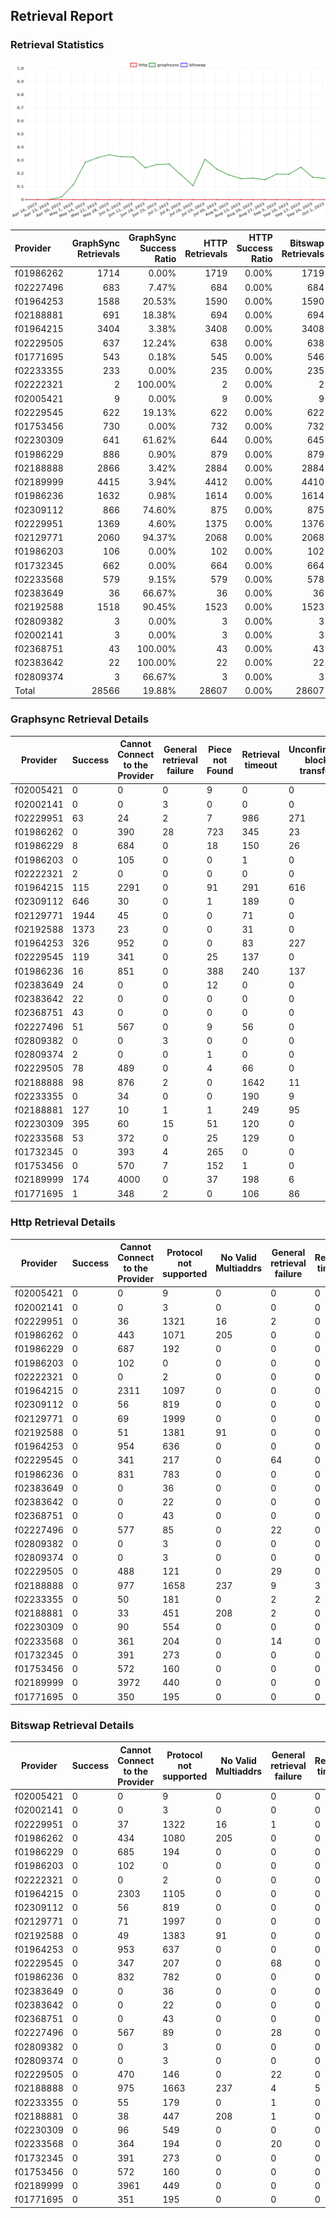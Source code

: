 ## Retrieval Report
### Retrieval Statistics
<img src="https://raw.githubusercontent.com/data-preservation-programs/filplus-checker-assets/main/filecoin-project/filecoin-plus-large-datasets/issues/1276/1696391347069.png"/>

| Provider  | GraphSync Retrievals | GraphSync Success Ratio | HTTP Retrievals | HTTP Success Ratio | Bitswap Retrievals | Bitswap Success Ratio |
| :-------- | -------------------: | ----------------------: | --------------: | -----------------: | -----------------: | --------------------: |
| f01986262 |                 1714 |                   0.00% |            1719 |              0.00% |               1719 |                 0.00% |
| f02227496 |                  683 |                   7.47% |             684 |              0.00% |                684 |                 0.00% |
| f01964253 |                 1588 |                  20.53% |            1590 |              0.00% |               1590 |                 0.00% |
| f02188881 |                  691 |                  18.38% |             694 |              0.00% |                694 |                 0.00% |
| f01964215 |                 3404 |                   3.38% |            3408 |              0.00% |               3408 |                 0.00% |
| f02229505 |                  637 |                  12.24% |             638 |              0.00% |                638 |                 0.00% |
| f01771695 |                  543 |                   0.18% |             545 |              0.00% |                546 |                 0.00% |
| f02233355 |                  233 |                   0.00% |             235 |              0.00% |                235 |                 0.00% |
| f02222321 |                    2 |                 100.00% |               2 |              0.00% |                  2 |                 0.00% |
| f02005421 |                    9 |                   0.00% |               9 |              0.00% |                  9 |                 0.00% |
| f02229545 |                  622 |                  19.13% |             622 |              0.00% |                622 |                 0.00% |
| f01753456 |                  730 |                   0.00% |             732 |              0.00% |                732 |                 0.00% |
| f02230309 |                  641 |                  61.62% |             644 |              0.00% |                645 |                 0.00% |
| f01986229 |                  886 |                   0.90% |             879 |              0.00% |                879 |                 0.00% |
| f02188888 |                 2866 |                   3.42% |            2884 |              0.00% |               2884 |                 0.00% |
| f02189999 |                 4415 |                   3.94% |            4412 |              0.00% |               4410 |                 0.00% |
| f01986236 |                 1632 |                   0.98% |            1614 |              0.00% |               1614 |                 0.00% |
| f02309112 |                  866 |                  74.60% |             875 |              0.00% |                875 |                 0.00% |
| f02229951 |                 1369 |                   4.60% |            1375 |              0.00% |               1376 |                 0.00% |
| f02129771 |                 2060 |                  94.37% |            2068 |              0.00% |               2068 |                 0.00% |
| f01986203 |                  106 |                   0.00% |             102 |              0.00% |                102 |                 0.00% |
| f01732345 |                  662 |                   0.00% |             664 |              0.00% |                664 |                 0.00% |
| f02233568 |                  579 |                   9.15% |             579 |              0.00% |                578 |                 0.00% |
| f02383649 |                   36 |                  66.67% |              36 |              0.00% |                 36 |                 0.00% |
| f02192588 |                 1518 |                  90.45% |            1523 |              0.00% |               1523 |                 0.00% |
| f02809382 |                    3 |                   0.00% |               3 |              0.00% |                  3 |                 0.00% |
| f02002141 |                    3 |                   0.00% |               3 |              0.00% |                  3 |                 0.00% |
| f02368751 |                   43 |                 100.00% |              43 |              0.00% |                 43 |                 0.00% |
| f02383642 |                   22 |                 100.00% |              22 |              0.00% |                 22 |                 0.00% |
| f02809374 |                    3 |                  66.67% |               3 |              0.00% |                  3 |                 0.00% |
| Total     |                28566 |                  19.88% |           28607 |              0.00% |              28607 |                 0.00% |

### Graphsync Retrieval Details
| Provider  | Success | Cannot Connect to the Provider | General retrieval failure | Piece not Found | Retrieval timeout | Unconfirmed block transfer | No Valid Multiaddrs |
| --------- | ------- | ------------------------------ | ------------------------- | --------------- | ----------------- | -------------------------- | ------------------- |
| f02005421 | 0       | 0                              | 0                         | 9               | 0                 | 0                          | 0                   |
| f02002141 | 0       | 0                              | 3                         | 0               | 0                 | 0                          | 0                   |
| f02229951 | 63      | 24                             | 2                         | 7               | 986               | 271                        | 16                  |
| f01986262 | 0       | 390                            | 28                        | 723             | 345               | 23                         | 205                 |
| f01986229 | 8       | 684                            | 0                         | 18              | 150               | 26                         | 0                   |
| f01986203 | 0       | 105                            | 0                         | 0               | 1                 | 0                          | 0                   |
| f02222321 | 2       | 0                              | 0                         | 0               | 0                 | 0                          | 0                   |
| f01964215 | 115     | 2291                           | 0                         | 91              | 291               | 616                        | 0                   |
| f02309112 | 646     | 30                             | 0                         | 1               | 189               | 0                          | 0                   |
| f02129771 | 1944    | 45                             | 0                         | 0               | 71                | 0                          | 0                   |
| f02192588 | 1373    | 23                             | 0                         | 0               | 31                | 0                          | 91                  |
| f01964253 | 326     | 952                            | 0                         | 0               | 83                | 227                        | 0                   |
| f02229545 | 119     | 341                            | 0                         | 25              | 137               | 0                          | 0                   |
| f01986236 | 16      | 851                            | 0                         | 388             | 240               | 137                        | 0                   |
| f02383649 | 24      | 0                              | 0                         | 12              | 0                 | 0                          | 0                   |
| f02383642 | 22      | 0                              | 0                         | 0               | 0                 | 0                          | 0                   |
| f02368751 | 43      | 0                              | 0                         | 0               | 0                 | 0                          | 0                   |
| f02227496 | 51      | 567                            | 0                         | 9               | 56                | 0                          | 0                   |
| f02809382 | 0       | 0                              | 3                         | 0               | 0                 | 0                          | 0                   |
| f02809374 | 2       | 0                              | 0                         | 1               | 0                 | 0                          | 0                   |
| f02229505 | 78      | 489                            | 0                         | 4               | 66                | 0                          | 0                   |
| f02188888 | 98      | 876                            | 2                         | 0               | 1642              | 11                         | 237                 |
| f02233355 | 0       | 34                             | 0                         | 0               | 190               | 9                          | 0                   |
| f02188881 | 127     | 10                             | 1                         | 1               | 249               | 95                         | 208                 |
| f02230309 | 395     | 60                             | 15                        | 51              | 120               | 0                          | 0                   |
| f02233568 | 53      | 372                            | 0                         | 25              | 129               | 0                          | 0                   |
| f01732345 | 0       | 393                            | 4                         | 265             | 0                 | 0                          | 0                   |
| f01753456 | 0       | 570                            | 7                         | 152             | 1                 | 0                          | 0                   |
| f02189999 | 174     | 4000                           | 0                         | 37              | 198               | 6                          | 0                   |
| f01771695 | 1       | 348                            | 2                         | 0               | 106               | 86                         | 0                   |

### Http Retrieval Details
| Provider  | Success | Cannot Connect to the Provider | Protocol not supported | No Valid Multiaddrs | General retrieval failure | Retrieval timeout |
| --------- | ------- | ------------------------------ | ---------------------- | ------------------- | ------------------------- | ----------------- |
| f02005421 | 0       | 0                              | 9                      | 0                   | 0                         | 0                 |
| f02002141 | 0       | 0                              | 3                      | 0                   | 0                         | 0                 |
| f02229951 | 0       | 36                             | 1321                   | 16                  | 2                         | 0                 |
| f01986262 | 0       | 443                            | 1071                   | 205                 | 0                         | 0                 |
| f01986229 | 0       | 687                            | 192                    | 0                   | 0                         | 0                 |
| f01986203 | 0       | 102                            | 0                      | 0                   | 0                         | 0                 |
| f02222321 | 0       | 0                              | 2                      | 0                   | 0                         | 0                 |
| f01964215 | 0       | 2311                           | 1097                   | 0                   | 0                         | 0                 |
| f02309112 | 0       | 56                             | 819                    | 0                   | 0                         | 0                 |
| f02129771 | 0       | 69                             | 1999                   | 0                   | 0                         | 0                 |
| f02192588 | 0       | 51                             | 1381                   | 91                  | 0                         | 0                 |
| f01964253 | 0       | 954                            | 636                    | 0                   | 0                         | 0                 |
| f02229545 | 0       | 341                            | 217                    | 0                   | 64                        | 0                 |
| f01986236 | 0       | 831                            | 783                    | 0                   | 0                         | 0                 |
| f02383649 | 0       | 0                              | 36                     | 0                   | 0                         | 0                 |
| f02383642 | 0       | 0                              | 22                     | 0                   | 0                         | 0                 |
| f02368751 | 0       | 0                              | 43                     | 0                   | 0                         | 0                 |
| f02227496 | 0       | 577                            | 85                     | 0                   | 22                        | 0                 |
| f02809382 | 0       | 0                              | 3                      | 0                   | 0                         | 0                 |
| f02809374 | 0       | 0                              | 3                      | 0                   | 0                         | 0                 |
| f02229505 | 0       | 488                            | 121                    | 0                   | 29                        | 0                 |
| f02188888 | 0       | 977                            | 1658                   | 237                 | 9                         | 3                 |
| f02233355 | 0       | 50                             | 181                    | 0                   | 2                         | 2                 |
| f02188881 | 0       | 33                             | 451                    | 208                 | 2                         | 0                 |
| f02230309 | 0       | 90                             | 554                    | 0                   | 0                         | 0                 |
| f02233568 | 0       | 361                            | 204                    | 0                   | 14                        | 0                 |
| f01732345 | 0       | 391                            | 273                    | 0                   | 0                         | 0                 |
| f01753456 | 0       | 572                            | 160                    | 0                   | 0                         | 0                 |
| f02189999 | 0       | 3972                           | 440                    | 0                   | 0                         | 0                 |
| f01771695 | 0       | 350                            | 195                    | 0                   | 0                         | 0                 |

### Bitswap Retrieval Details
| Provider  | Success | Cannot Connect to the Provider | Protocol not supported | No Valid Multiaddrs | General retrieval failure | Retrieval timeout |
| --------- | ------- | ------------------------------ | ---------------------- | ------------------- | ------------------------- | ----------------- |
| f02005421 | 0       | 0                              | 9                      | 0                   | 0                         | 0                 |
| f02002141 | 0       | 0                              | 3                      | 0                   | 0                         | 0                 |
| f02229951 | 0       | 37                             | 1322                   | 16                  | 1                         | 0                 |
| f01986262 | 0       | 434                            | 1080                   | 205                 | 0                         | 0                 |
| f01986229 | 0       | 685                            | 194                    | 0                   | 0                         | 0                 |
| f01986203 | 0       | 102                            | 0                      | 0                   | 0                         | 0                 |
| f02222321 | 0       | 0                              | 2                      | 0                   | 0                         | 0                 |
| f01964215 | 0       | 2303                           | 1105                   | 0                   | 0                         | 0                 |
| f02309112 | 0       | 56                             | 819                    | 0                   | 0                         | 0                 |
| f02129771 | 0       | 71                             | 1997                   | 0                   | 0                         | 0                 |
| f02192588 | 0       | 49                             | 1383                   | 91                  | 0                         | 0                 |
| f01964253 | 0       | 953                            | 637                    | 0                   | 0                         | 0                 |
| f02229545 | 0       | 347                            | 207                    | 0                   | 68                        | 0                 |
| f01986236 | 0       | 832                            | 782                    | 0                   | 0                         | 0                 |
| f02383649 | 0       | 0                              | 36                     | 0                   | 0                         | 0                 |
| f02383642 | 0       | 0                              | 22                     | 0                   | 0                         | 0                 |
| f02368751 | 0       | 0                              | 43                     | 0                   | 0                         | 0                 |
| f02227496 | 0       | 567                            | 89                     | 0                   | 28                        | 0                 |
| f02809382 | 0       | 0                              | 3                      | 0                   | 0                         | 0                 |
| f02809374 | 0       | 0                              | 3                      | 0                   | 0                         | 0                 |
| f02229505 | 0       | 470                            | 146                    | 0                   | 22                        | 0                 |
| f02188888 | 0       | 975                            | 1663                   | 237                 | 4                         | 5                 |
| f02233355 | 0       | 55                             | 179                    | 0                   | 1                         | 0                 |
| f02188881 | 0       | 38                             | 447                    | 208                 | 1                         | 0                 |
| f02230309 | 0       | 96                             | 549                    | 0                   | 0                         | 0                 |
| f02233568 | 0       | 364                            | 194                    | 0                   | 20                        | 0                 |
| f01732345 | 0       | 391                            | 273                    | 0                   | 0                         | 0                 |
| f01753456 | 0       | 572                            | 160                    | 0                   | 0                         | 0                 |
| f02189999 | 0       | 3961                           | 449                    | 0                   | 0                         | 0                 |
| f01771695 | 0       | 351                            | 195                    | 0                   | 0                         | 0                 |
